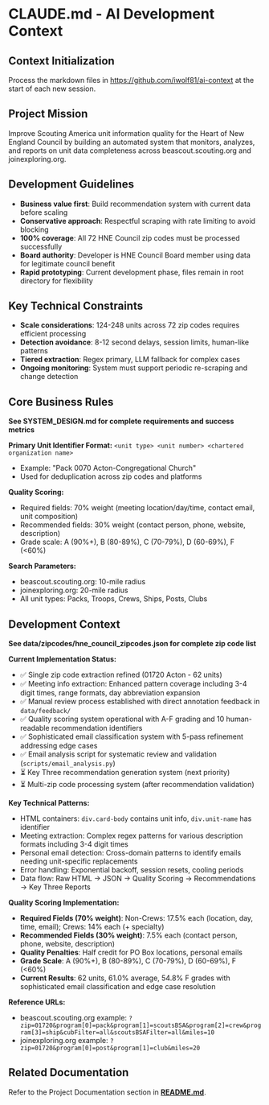 # CLAUDE.md - AI Development Context

## Context Initialization
Process the markdown files in https://github.com/iwolf81/ai-context at the start of each new session.

## Project Mission
Improve Scouting America unit information quality for the Heart of New England Council by building an automated system that monitors, analyzes, and reports on unit data completeness across beascout.scouting.org and joinexploring.org.

## Development Guidelines
- **Business value first**: Build recommendation system with current data before scaling
- **Conservative approach**: Respectful scraping with rate limiting to avoid blocking
- **100% coverage**: All 72 HNE Council zip codes must be processed successfully  
- **Board authority**: Developer is HNE Council Board member using data for legitimate council benefit
- **Rapid prototyping**: Current development phase, files remain in root directory for flexibility

## Key Technical Constraints
- **Scale considerations**: 124-248 units across 72 zip codes requires efficient processing
- **Detection avoidance**: 8-12 second delays, session limits, human-like patterns
- **Tiered extraction**: Regex primary, LLM fallback for complex cases
- **Ongoing monitoring**: System must support periodic re-scraping and change detection

## Core Business Rules
**See SYSTEM_DESIGN.md for complete requirements and success metrics**

**Primary Unit Identifier Format:** `<unit type> <unit number> <chartered organization name>`
- Example: "Pack 0070 Acton-Congregational Church" 
- Used for deduplication across zip codes and platforms

**Quality Scoring:**
- Required fields: 70% weight (meeting location/day/time, contact email, unit composition)
- Recommended fields: 30% weight (contact person, phone, website, description)
- Grade scale: A (90%+), B (80-89%), C (70-79%), D (60-69%), F (<60%)

**Search Parameters:**
- beascout.scouting.org: 10-mile radius
- joinexploring.org: 20-mile radius  
- All unit types: Packs, Troops, Crews, Ships, Posts, Clubs
 
## Development Context
**See data/zipcodes/hne_council_zipcodes.json for complete zip code list**

**Current Implementation Status:**
- ✅ Single zip code extraction refined (01720 Acton - 62 units)
- ✅ Meeting info extraction: Enhanced pattern coverage including 3-4 digit times, range formats, day abbreviation expansion
- ✅ Manual review process established with direct annotation feedback in `data/feedback/`
- ✅ Quality scoring system operational with A-F grading and 10 human-readable recommendation identifiers
- ✅ Sophisticated email classification system with 5-pass refinement addressing edge cases
- ✅ Email analysis script for systematic review and validation (`scripts/email_analysis.py`)
- ⏳ Key Three recommendation generation system (next priority)
- ⏳ Multi-zip code processing system (after recommendation validation)

**Key Technical Patterns:**
- HTML containers: `div.card-body` contains unit info, `div.unit-name` has identifier
- Meeting extraction: Complex regex patterns for various description formats including 3-4 digit times
- Personal email detection: Cross-domain patterns to identify emails needing unit-specific replacements
- Error handling: Exponential backoff, session resets, cooling periods
- Data flow: Raw HTML → JSON → Quality Scoring → Recommendations → Key Three Reports

**Quality Scoring Implementation:**
- **Required Fields (70% weight)**: Non-Crews: 17.5% each (location, day, time, email); Crews: 14% each (+ specialty)
- **Recommended Fields (30% weight)**: 7.5% each (contact person, phone, website, description)
- **Quality Penalties**: Half credit for PO Box locations, personal emails
- **Grade Scale**: A (90%+), B (80-89%), C (70-79%), D (60-69%), F (<60%)
- **Current Results**: 62 units, 61.0% average, 54.8% F grades with sophisticated email classification and edge case resolution

**Reference URLs:**
- beascout.scouting.org example: `?zip=01720&program[0]=pack&program[1]=scoutsBSA&program[2]=crew&program[3]=ship&cubFilter=all&scoutsBSAFilter=all&miles=10`
- joinexploring.org example: `?zip=01720&program[0]=post&program[1]=club&miles=20`

## Related Documentation
Refer to the Project Documentation section in **[README.md](README.md)**.
